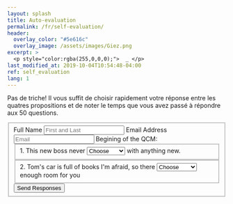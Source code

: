 ```yaml
---
layout: splash
title: Auto-evaluation
permalink: /fr/self-evaluation/
header:
  overlay_color: "#5e616c"
  overlay_image: /assets/images/Giez.png
excerpt: >
  <p style="color:rgba(255,0,0,0);">  _ </p>
last_modified_at: 2019-10-04T10:54:48-04:00
ref: self_evaluation
lang: 1
---
```


<!-- modify this form HTML and place wherever you want your form -->

Pas de triche! Il vous suffit de choisir rapidement votre réponse entre les quatres propositions et de noter le temps que vous avez passé à répondre aux 50 questions. 

<form 
  id="fs-frm" 
  name="survey-form" 
  accept-charset="utf-8" 
  action="https://formspree.io/xyynzzkn" 
  method="post">
  <fieldset id="fs-frm-inputs">
    <label for="full-name">Full Name</label>
    <input type="text" name="name" id="full-name" placeholder="First and Last" required="">
    <label for="email-address">Email Address</label>
    <input type="email" name="_replyto" id="email-address" placeholder="Email" required="">
    <label for="qcm">Begining of the QCM:</label>
    <fieldset id="1">
      1. This new boss never 
        <select name="ans1" required="">
        <option value="Select" selected="" disabled="">Choose</option>
      	<option value="1_a">is agree</option>
      	<option value="1_b">agrees</option>
      	<option value="1_c">is agreeing</option>
      	<option value="1_d">is agreed</option>
      </select>
      with anything new.
    </fieldset>
    <fieldset id="2">
      2. Tom's car is full of books I'm afraid, so there
        <select name="ans2" required="">
        <option value="Select" selected="" disabled="">Choose</option>
      	<option value="2_a">won't be</option>
      	<option value="2_b">hadn't been</option>
      	<option value="2_c">weren't</option>
      	<option value="2_d">is</option>
      </select>
      enough room for you
    </fieldset>
  <input type="submit" value="Send Responses">

